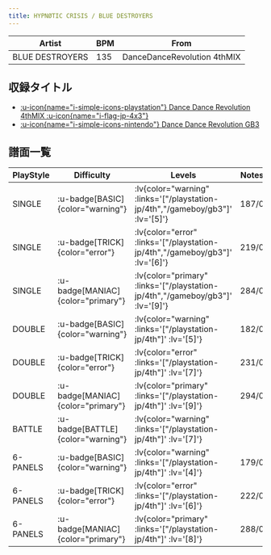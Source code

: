 ```yaml
---
title: HYPNØTIC CRISIS / BLUE DESTROYERS
---
```


|Artist|BPM|From|
|------|---|----|
|BLUE DESTROYERS|135|DanceDanceRevolution 4thMIX|

## 収録タイトル

- [ :u-icon{name="i-simple-icons-playstation"} Dance Dance Revolution 4thMIX :u-icon{name="i-flag-jp-4x3"} ](/playstation-jp/4th)
- [ :u-icon{name="i-simple-icons-nintendo"} Dance Dance Revolution GB3](/gameboy/gb3)

## 譜面一覧

|PlayStyle|Difficulty|Levels|Notes|Movie|
|---------|----------|------|-----|-----|
|SINGLE| :u-badge[BASIC]{color="warning"} | :lv{color="warning" :links='["/playstation-jp/4th","/gameboy/gb3"]' :lv='[5]'} |187/0||
|SINGLE| :u-badge[TRICK]{color="error"} | :lv{color="error" :links='["/playstation-jp/4th","/gameboy/gb3"]' :lv='[6]'} |219/0||
|SINGLE| :u-badge[MANIAC]{color="primary"} | :lv{color="primary" :links='["/playstation-jp/4th","/gameboy/gb3"]' :lv='[9]'} |284/0||
|DOUBLE| :u-badge[BASIC]{color="warning"} | :lv{color="warning" :links='["/playstation-jp/4th"]' :lv='[5]'} |182/0||
|DOUBLE| :u-badge[TRICK]{color="error"} | :lv{color="error" :links='["/playstation-jp/4th"]' :lv='[7]'} |231/0||
|DOUBLE| :u-badge[MANIAC]{color="primary"} | :lv{color="primary" :links='["/playstation-jp/4th"]' :lv='[9]'} |294/0||
|BATTLE| :u-badge[BATTLE]{color="warning"} | :lv{color="warning" :links='["/playstation-jp/4th"]' :lv='[7]'} |||
|6-PANELS| :u-badge[BASIC]{color="warning"} | :lv{color="warning" :links='["/playstation-jp/4th"]' :lv='[4]'} |179/0||
|6-PANELS| :u-badge[TRICK]{color="error"} | :lv{color="error" :links='["/playstation-jp/4th"]' :lv='[6]'} |222/0||
|6-PANELS| :u-badge[MANIAC]{color="primary"} | :lv{color="primary" :links='["/playstation-jp/4th"]' :lv='[8]'} |288/0||
